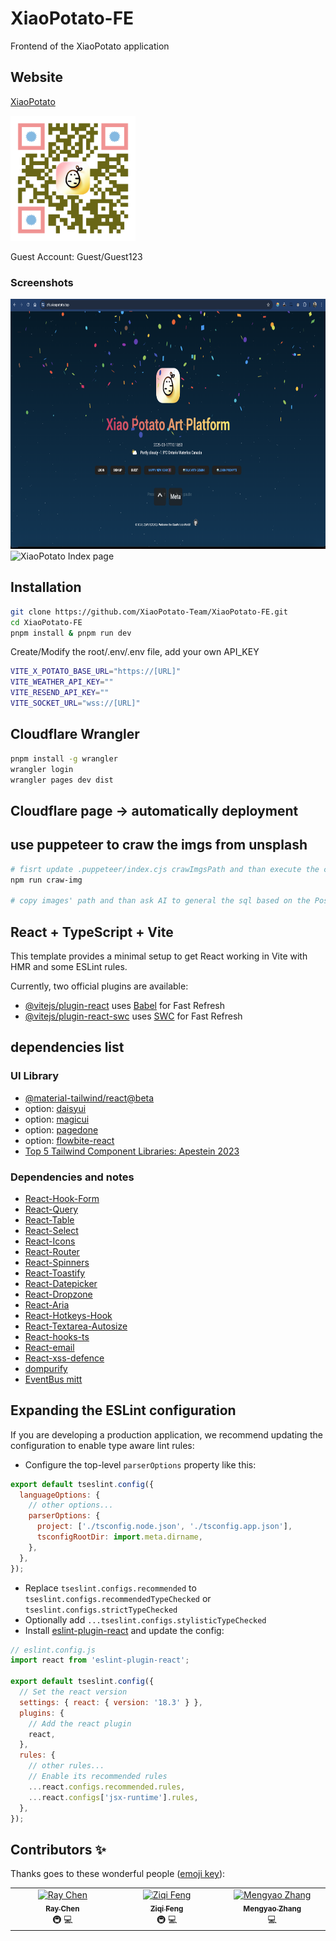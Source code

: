 # XiaoPotato-FE

Frontend of the XiaoPotato application

## Website

[XiaoPotato](https://zfc.xiaopotato.top)

<img src="./public/XiaoPotatoQrCode002.png" alt="XiaoPotato" width="200" height="200">

Guest Account: Guest/Guest123

### Screenshots

<img src="./public/xiaoPotatoLoginPage.png" alt="XiaoPotato Login page" height="400">
<img src="./public/xiaoPotatoIndex.png" alt="XiaoPotato Index page" height="400">

## Installation

```bash
git clone https://github.com/XiaoPotato-Team/XiaoPotato-FE.git
cd XiaoPotato-FE
pnpm install & pnpm run dev
```

Create/Modify the root/.env/.env file, add your own API_KEY

```bash
VITE_X_POTATO_BASE_URL="https://[URL]"
VITE_WEATHER_API_KEY=""
VITE_RESEND_API_KEY=""
VITE_SOCKET_URL="wss://[URL]"
```

## Cloudflare Wrangler

```bash
pnpm install -g wrangler
wrangler login
wrangler pages dev dist
```

## Cloudflare page -> automatically deployment

## use puppeteer to craw the imgs from unsplash

```bash
# fisrt update .puppeteer/index.cjs crawImgsPath and than execute the command
npm run craw-img

# copy images' path and than ask AI to general the sql based on the Post table scheme, reference: src/main/resources/sql/ddl/insertPostDataAndBindUser.sql
```

## React + TypeScript + Vite

This template provides a minimal setup to get React working in Vite with HMR and some ESLint rules.

Currently, two official plugins are available:

- [@vitejs/plugin-react](https://github.com/vitejs/vite-plugin-react/blob/main/packages/plugin-react/README.md) uses [Babel](https://babeljs.io/) for Fast Refresh
- [@vitejs/plugin-react-swc](https://github.com/vitejs/vite-plugin-react-swc) uses [SWC](https://swc.rs/) for Fast Refresh

## dependencies list

### UI Library

- [@material-tailwind/react@beta](https://www.material-tailwind.com/docs/v3/react/badge)
- option: [daisyui](https://daisyui.com/components/toast/)
- option: [magicui](https://magicui.design/docs/components/tweet-card)
- option: [pagedone](https://pagedone.io/docs/modal)
- option: [flowbite-react](https://flowbite-react.com/docs/getting-started/introduction)
- [Top 5 Tailwind Component Libraries: Apestein 2023](https://dev.to/apestein/top-5-tailwind-component-libraries-m0c)

### Dependencies and notes

- [React-Hook-Form](https://react-hook-form.com/)
- [React-Query](https://react-query.tanstack.com/)
- [React-Table](https://react-table.tanstack.com/)
- [React-Select](https://react-select.com/)
- [React-Icons](https://react-icons.github.io/react-icons/)
- [React-Router](https://reactrouter.com/)
- [React-Spinners](https://www.npmjs.com/package/react-spinners)
- [React-Toastify](https://fkhadra.github.io/react-toastify/introduction/)
- [React-Datepicker](https://reactdatepicker.com/)
- [React-Dropzone](https://react-dropzone.js.org/)
- [React-Aria](https://react-spectrum.adobe.com/react-aria/)
- [React-Hotkeys-Hook](https://react-hotkeys-hook.vercel.app/docs/intro)
- [React-Textarea-Autosize](https://github.com/Andarist/react-textarea-autosize)
- [React-hooks-ts](https://usehooks-ts.com/react-hook/use-media-query)
- [React-email](https://react.email/docs/integrations/resend)
- [React-xss-defence](https://www.dhiwise.com/post/react-xss-advanced-strategies-for-mitigating-security-threats)
- [dompurify](https://www.npmjs.com/package/dompurify)
- [EventBus mitt](https://github.com/developit/mitt)

## Expanding the ESLint configuration

If you are developing a production application, we recommend updating the configuration to enable type aware lint rules:

- Configure the top-level `parserOptions` property like this:

```js
export default tseslint.config({
  languageOptions: {
    // other options...
    parserOptions: {
      project: ['./tsconfig.node.json', './tsconfig.app.json'],
      tsconfigRootDir: import.meta.dirname,
    },
  },
});
```

- Replace `tseslint.configs.recommended` to `tseslint.configs.recommendedTypeChecked` or `tseslint.configs.strictTypeChecked`
- Optionally add `...tseslint.configs.stylisticTypeChecked`
- Install [eslint-plugin-react](https://github.com/jsx-eslint/eslint-plugin-react) and update the config:

```js
// eslint.config.js
import react from 'eslint-plugin-react';

export default tseslint.config({
  // Set the react version
  settings: { react: { version: '18.3' } },
  plugins: {
    // Add the react plugin
    react,
  },
  rules: {
    // other rules...
    // Enable its recommended rules
    ...react.configs.recommended.rules,
    ...react.configs['jsx-runtime'].rules,
  },
});
```

## Contributors ✨

Thanks goes to these wonderful people ([emoji key](https://allcontributors.org/docs/en/emoji-key)):

<!-- ALL-CONTRIBUTORS-LIST:START - Do not remove or modify this section -->
<!-- prettier-ignore-start -->
<!-- markdownlint-disable -->
<table>
  <tbody>
    <tr>
      <td align="center" valign="top" width="14.28%"><a href="https://github.com/Appigle"><img src="https://avatars.githubusercontent.com/u/12708299?v=4" width="100px;" alt="Ray Chen"/><br /><sub><b>Ray Chen</b></sub></a><br /><span title="Infrastructure (Hosting, Build-Tools, etc)">🚇 💻</span></td>
      <td align="center" valign="top" width="14.28%"><a href="https://github.com/zi7feng"><img src="https://avatars.githubusercontent.com/u/113199068?v=4" width="100px;" alt="Ziqi Feng"/><br /><sub><b>Ziqi Feng</b></sub></a><br /><span title="Infrastructure (Hosting, Build-Tools, etc)">🚇 💻</span></td>
      <td align="center" valign="top" width="14.28%"><a href="https://github.com/mengyaozhang888"><img src="https://avatars.githubusercontent.com/u/171214413?v=4" width="100px;" alt="Mengyao Zhang"/><br /><sub><b>Mengyao Zhang</b></sub></a><br />💻</td>
         </tr>
  </tbody>
</table>


